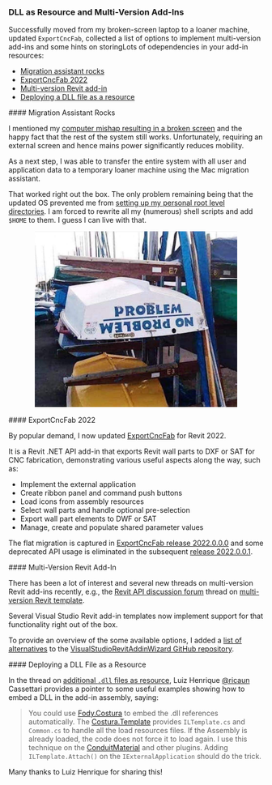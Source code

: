 <head>
<meta http-equiv="Content-Type" content="text/html; charset=utf-8">
<link rel="stylesheet" type="text/css" href="bc.css">
<script src="https://cdn.rawgit.com/google/code-prettify/master/loader/run_prettify.js" type="text/javascript"></script>
</head>

<!---

- used migration assistant to move to loaner machine
  /Users/jta/a/doc/revit/tbc/git/a/img/problem_no_problem.jpg

- ExportCncFab updated for Revit 2022 https://github.com/jeremytammik/ExportCncFab/releases/tag/2022.0.0.0
  ExportCncFab eliminated deprecated API usage https://github.com/jeremytammik/ExportCncFab/releases/tag/2022.0.0.1

- lots of interest and many threads on multi-version Revit add-in
  check out wizard alternatives
  https://forums.autodesk.com/t5/revit-api-forum/multi-version-revit-template/m-p/10659412
  https://github.com/jeremytammik/VisualStudioRevitAddinWizard#alternatives
  
- Additional .dll files as resource
  https://forums.autodesk.com/t5/revit-api-forum/additional-dll-files-as-resource/m-p/10653802#M58650
  ricaun in reply to: antonio.hipolito
  @jrothMEIand @antonio.hipolito you could use Fody.Costura to embed the .dll references automatically, the Costura.Template has the ILTemplate.cs and Common.cs to handle all the load resources files, if the Assembly is already loaded the code does not force it to load again.
  @jeremy.tammik I use this technic on the ConduitMaterial and others plugins.
  Adding... ILTemplate.Attach(); on the IExternalApplication should do the trick.

twitter:

add #thebuildingcoder

Working mobile again, lots of options to implement multi-version add-ins and examples showing how to store DLL dependencies in your add-in resources with the #RevitAPI add-in #DynamoBim @AutodeskForge @AutodeskRevit #bim #ForgeDevCon https://autode.sk/multiversion

Lots of options to implement multi-version add-ins and examples showing how to store DLL dependencies in your add-in resources
&ndash; Migration assistant rocks
&ndash; ExportCncFab 2022
&ndash; Multi-version Revit add-in
&ndash; Deploying a DLL file as a resource...

linkedin:

#bim #DynamoBim #ForgeDevCon #Revit #API #IFC #SDK #AI #VisualStudio #Autodesk #AEC #adsk

the [Revit API discussion forum](http://forums.autodesk.com/t5/revit-api-forum/bd-p/160) thread

<center>
<img src="img/" alt="" title="" width="600"/>
<p style="font-size: 80%; font-style:italic"></p>
</center>

**Question:** 

**Answer:**

**Response:**  

Many thanks to  for this very helpful explanation!

<pre class="code">
</pre>

-->

### DLL as Resource and Multi-Version Add-Ins

Successfully moved from my broken-screen laptop to a loaner machine, updated `ExportCncFab`, collected a list of options to implement multi-version add-ins and some hints on storingLots of odependencies in your add-in resources:

- [Migration assistant rocks](#2)
- [ExportCncFab 2022](#3)
- [Multi-version Revit add-in](#4)
- [Deploying a DLL file as a resource](#5)

####<a name="2"></a> Migration Assistant Rocks

I mentioned
my [computer mishap resulting in a broken screen](https://thebuildingcoder.typepad.com/blog/2021/10/localised-forge-intros-and-apply-code-changes.html#2) and
the happy fact that the rest of the system still works.
Unfortunately, requiring an external screen and hence mains power significantly reduces mobility.

As a next step, I was able to transfer the entire system with all user and application data to a temporary loaner machine using the Mac migration assistant.

That worked right out the box.
The only problem remaining being that the updated OS prevented me
from [setting up my personal root level directories](https://thebuildingcoder.typepad.com/blog/2021/08/revit-roadmap-api-and-da4r-survey.html#4).
I am forced to rewrite all my (numerous) shell scripts and add `$HOME` to them.
I guess I can live with that.

<center>
<img src="img/problem_no_problem.jpg" alt="Problem &ndash; no problem" title="Problem &ndash; no problem" width="400"/> <!-- 825 -->
</center>


####<a name="3"></a> ExportCncFab 2022 

By popular demand, I now
updated [ExportCncFab](https://github.com/jeremytammik/ExportCncFab) for Revit 2022.

It is a Revit .NET API add-in that exports Revit wall parts to DXF or SAT for CNC fabrication, demonstrating various useful aspects along the way, such as:

- Implement the external application
- Create ribbon panel and command push buttons
- Load icons from assembly resources
- Select wall parts and handle optional pre-selection
- Export wall part elements to DWF or SAT
- Manage, create and populate shared parameter values

The flat migration is captured
in [ExportCncFab release 2022.0.0.0](https://github.com/jeremytammik/ExportCncFab/releases/tag/2022.0.0.0) and
some deprecated API usage is eliminated in the subsequent
[release 2022.0.0.1](https://github.com/jeremytammik/ExportCncFab/releases/tag/2022.0.0.1).

####<a name="4"></a> Multi-Version Revit Add-In

There has been a lot of interest and several new threads on multi-version Revit add-ins recently, e.g.,
the [Revit API discussion forum](http://forums.autodesk.com/t5/revit-api-forum/bd-p/160) thread
on [multi-version Revit template](https://forums.autodesk.com/t5/revit-api-forum/multi-version-revit-template/m-p/10659412).

Several Visual Studio Revit add-in templates now implement support for that functionality right out of the box.

To provide an overview of the some available options, I added
a [list of alternatives](https://github.com/jeremytammik/VisualStudioRevitAddinWizard#alternatives) to
the [VisualStudioRevitAddinWizard GitHub repository](https://github.com/jeremytammik/VisualStudioRevitAddinWizard).

####<a name="5"></a> Deploying a DLL File as a Resource

In the thread
on [additional `.dll` files as resource](https://forums.autodesk.com/t5/revit-api-forum/additional-dll-files-as-resource/m-p/10653802#M58650),
Luiz Henrique [@ricaun](https://forums.autodesk.com/t5/user/viewprofilepage/user-id/4176855) Cassettari provides
a pointer to some useful examples showing how to embed a DLL in the add-in assembly, saying:

> You could
use [Fody.Costura](https://github.com/Fody/Costura) to
embed the .dll references automatically.
The [Costura.Template](https://github.com/Fody/Costura/tree/develop/src/Costura.Template) provides
`ILTemplate.cs` and `Common.cs` to handle all the load resources files.
If the Assembly is already loaded, the code does not force it to load again.
I use this technique on
the [ConduitMaterial](https://apps.autodesk.com/RVT/en/Detail/Index?id=9120027511121592515) and
other plugins.
Adding `ILTemplate.Attach()` on the `IExternalApplication` should do the trick.

Many thanks to Luiz Henrique for sharing this!
